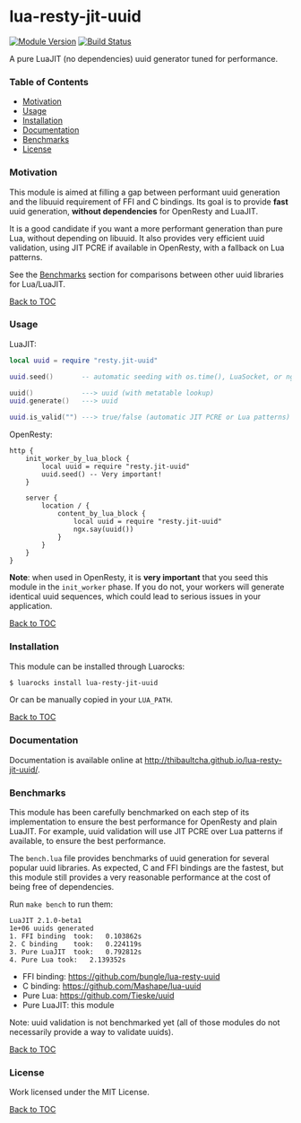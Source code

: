# lua-resty-jit-uuid

[![Module Version][badge-version-image]][luarocks-resty-jit-uuid]
[![Build Status][badge-travis-image]][badge-travis-url]

A pure LuaJIT (no dependencies) uuid generator tuned for performance.

### Table of Contents

* [Motivation](#motivation)
* [Usage](#usage)
* [Installation](#installation)
* [Documentation](#documentation)
* [Benchmarks](#benchmarks)
* [License](#license)

### Motivation

This module is aimed at filling a gap between performant uuid generation and
the libuuid requirement of FFI and C bindings. Its goal is to provide **fast**
uuid generation, **without dependencies** for OpenResty and LuaJIT.

It is a good candidate if you want a more performant generation than pure Lua,
without depending on libuuid. It also provides very efficient uuid validation,
using JIT PCRE if available in OpenResty, with a fallback on Lua patterns.

See the [Benchmarks](#benchmarks) section for comparisons between other uuid
libraries for Lua/LuaJIT.

[Back to TOC](#table-of-contents)

### Usage

LuaJIT:
```lua
local uuid = require "resty.jit-uuid"

uuid.seed()       -- automatic seeding with os.time(), LuaSocket, or ngx.time()

uuid()            ---> uuid (with metatable lookup)
uuid.generate()   ---> uuid

uuid.is_valid("") ---> true/false (automatic JIT PCRE or Lua patterns)
```

OpenResty:
```nginx
http {
    init_worker_by_lua_block {
        local uuid = require "resty.jit-uuid"
        uuid.seed() -- Very important!
    }

    server {
        location / {
            content_by_lua_block {
                local uuid = require "resty.jit-uuid"
                ngx.say(uuid())
            }
        }
    }
}
```

**Note**: when used in OpenResty, it is **very important** that you seed this
module in the `init_worker` phase. If you do not, your workers will generate
identical uuid sequences, which could lead to serious issues in your
application.

[Back to TOC](#table-of-contents)

### Installation

This module can be installed through Luarocks:
```bash
$ luarocks install lua-resty-jit-uuid
```

Or can be manually copied in your `LUA_PATH`.

[Back to TOC](#table-of-contents)

### Documentation

Documentation is available online at
<http://thibaultcha.github.io/lua-resty-jit-uuid/>.

### Benchmarks

This module has been carefully benchmarked on each step of its implementation
to ensure the best performance for OpenResty and plain LuaJIT. For example,
uuid validation will use JIT PCRE over Lua patterns if available, to ensure the
best performance.

The `bench.lua` file provides benchmarks of uuid generation for several popular
uuid libraries. As expected, C and FFI bindings are the fastest, but this
module still provides a very reasonable performance at the cost of being free
of dependencies.

Run `make bench` to run them:
```
LuaJIT 2.1.0-beta1
1e+06 uuids generated
1. FFI binding	took:	0.103862s
2. C binding	took:	0.224119s
3. Pure LuaJIT	took:	0.792812s
4. Pure Lua	took:	2.139352s
```

* FFI binding: <https://github.com/bungle/lua-resty-uuid>
* C binding: <https://github.com/Mashape/lua-uuid>
* Pure Lua: <https://github.com/Tieske/uuid>
* Pure LuaJIT: this module

Note: uuid validation is not benchmarked yet (all of those modules do not
necessarily provide a way to validate uuids).

[Back to TOC](#table-of-contents)

### License

Work licensed under the MIT License.

[Back to TOC](#table-of-contents)

[luarocks-resty-jit-uuid]: http://luarocks.org/modules/thibaultcha/lua-resty-jit-uuid

[badge-travis-url]: https://travis-ci.org/thibaultCha/lua-resty-jit-uuid
[badge-travis-image]: https://travis-ci.org/thibaultCha/lua-resty-jit-uuid.svg?branch=master
[badge-version-image]: https://img.shields.io/badge/version-0.0.1-blue.svg?style=flat
